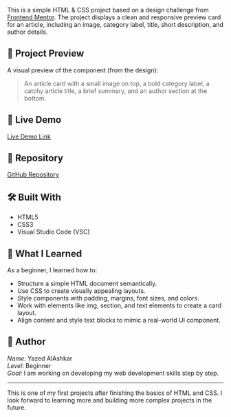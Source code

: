 This is a simple HTML & CSS project based on a design challenge from [Frontend Mentor](https://www.frontendmentor.io/). The project displays a clean and responsive preview card for an article, including an image, category label, title, short description, and author details.

## 📸 Project Preview

A visual preview of the component (from the design):

> An article card with a small image on top, a bold category label, a catchy article title, a brief summary, and an author section at the bottom.

## 🚀 Live Demo

[Live Demo Link](https://yazedalashkar.github.io/article-card)  
<!-- This link shows the live version hosted via GitHub Pages -->

## 📂 Repository

[GitHub Repository](https://github.com/yazedalashkar/article-card)  
<!-- This is the link to the GitHub repository -->

## 🛠 Built With

- HTML5
- CSS3
- Visual Studio Code (VSC)

## 🧠 What I Learned

As a beginner, I learned how to:

- Structure a simple HTML document semantically.
- Use CSS to create visually appealing layouts.
- Style components with padding, margins, font sizes, and colors.
- Work with elements like img, section, and text elements to create a card layout.
- Align content and style text blocks to mimic a real-world UI component.

## 👤 Author

*Name:* Yazed AlAshkar  
*Level:* Beginner  
*Goal:* I am working on developing my web development skills step by step.

---

This is one of my first projects after finishing the basics of HTML and CSS. I look forward to learning more and building more complex projects in the future.
